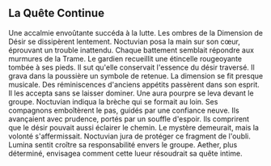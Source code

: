 ## La Quête Continue

Une accalmie envoûtante succéda à la lutte. Les ombres de la Dimension de Désir se dissipèrent lentement. Noctuvian posa la main sur son cœur, éprouvant un trouble inattendu. Chaque battement semblait répondre aux murmures de la Trame. Le gardien recueillit une étincelle rougeoyante tombée à ses pieds. Il sut qu'elle conservait l'essence du désir traversé. Il grava dans la poussière un symbole de retenue. La dimension se fit presque musicale. Des réminiscences d'anciens appétits passèrent dans son esprit. Il les accepta sans se laisser dominer. Une aura pourpre se leva devant le groupe. Noctuvian indiqua la brèche qui se formait au loin. Ses compagnons emboîtèrent le pas, guidés par une confiance neuve. Ils avançaient avec prudence, portés par un souffle d'espoir. Ils comprirent que le désir pouvait aussi éclairer le chemin. Le mystère demeurait, mais la volonté s'affermissait. Noctuvian jura de protéger ce fragment de l'oubli. Lumina sentit croître sa responsabilité envers le groupe. Aether, plus déterminé, envisagea comment cette lueur résoudrait sa quête intime.